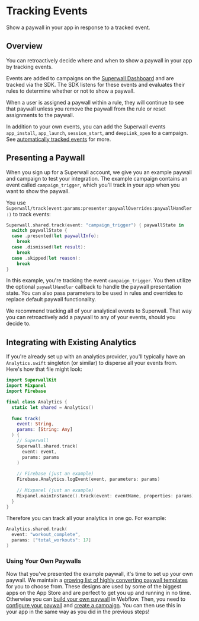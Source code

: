 # Tracking Events

Show a paywall in your app in response to a tracked event.

## Overview

You can retroactively decide where and when to show a paywall in your app by tracking events.

Events are added to campaigns on the [Superwall Dashboard](https://superwall.com/dashboard) and are tracked via the SDK. The SDK listens for these events and evaluates their rules to determine whether or not to show a paywall.

When a user is assigned a paywall within a rule, they will continue to see that paywall unless you remove the paywall from the rule or reset assignments to the paywall.

In addition to your own events, you can add the Superwall events `app_install`, `app_launch`, `session_start`, and `deepLink_open` to a campaign. See [automatically tracked events](<doc:SuperwallEvents>) for more.

## Presenting a Paywall

When you sign up for a Superwall account, we give you an example paywall and campaign to test your integration. The example campaign contains an event called `campaign_trigger`, which you'll track in your app when you want to show the paywall.

You use ``Superwall/track(event:params:presenter:paywallOverrides:paywallHandler:)`` to track events:

```swift
Superwall.shared.track(event: "campaign_trigger") { paywallState in
  switch paywallState {
  case .presented(let paywallInfo):
    break
  case .dismissed(let result):
    break
  case .skipped(let reason):
    break
}
```

In this example, you're tracking the event `campaign_trigger`. You then utilize the optional `paywallHandler` callback to handle the paywall presentation state. You can also pass parameters to be used in rules and overrides to replace default paywall functionality.

We recommend tracking all of your analytical events to Superwall. That way you can retroactively add a paywall to any of your events, should you decide to.

## Integrating with Existing Analytics

If you're already set up with an analytics provider, you'll typically have an `Analytics.swift` singleton (or similar) to disperse all your events from. Here's how that file might look:

```swift
import SuperwallKit
import Mixpanel
import Firebase

final class Analytics {
  static let shared = Analytics()
  
  func track(
    event: String,
    params: [String: Any]
  ) {
    // Superwall
    Superwall.shared.track(
      event: event,
      params: params
    )
    
    // Firebase (just an example)
    Firebase.Analytics.logEvent(event, parameters: params)
    
    // Mixpanel (just an example)
    Mixpanel.mainInstance().track(event: eventName, properties: params)
  }
}
```

Therefore you can track all your analytics in one go. For example:

```swift
Analytics.shared.track(
  event: "workout_complete",
  params: ["total_workouts": 17]
)
```

### Using Your Own Paywalls

Now that you've presented the example paywall, it's time to set up your own paywall. We maintain a [growing list of highly converting paywall templates](https://templates.superwall.com/release/latest/gallery/) for you to choose from. These designs are used by some of the biggest apps on the App Store and are perfect to get you up and running in no time. Otherwise you can [build your own paywall](https://docs.superwall.com/docs/overview) in Webflow. Then, you need to [configure your paywall](https://docs.superwall.com/docs/configuring-a-paywall) and [create a campaign](https://docs.superwall.com/docs/campaigns). You can then use this in your app in the same way as you did in the previous steps!
